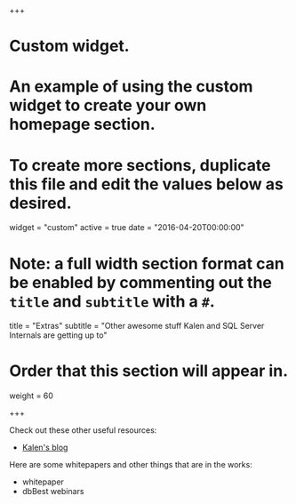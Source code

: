 +++
# Custom widget.
# An example of using the custom widget to create your own homepage section.
# To create more sections, duplicate this file and edit the values below as desired.
widget = "custom"
active = true
date = "2016-04-20T00:00:00"

# Note: a full width section format can be enabled by commenting out the `title` and `subtitle` with a `#`.
title = "Extras"
subtitle = "Other awesome stuff Kalen and SQL Server Internals are getting up to"

# Order that this section will appear in.
weight = 60

+++

Check out these other useful resources:

- [Kalen's blog](http://sqlblog.com/blogs/kalen_delaney/default.aspx)

Here are some whitepapers and other things that are in the works:

- whitepaper
- dbBest webinars
